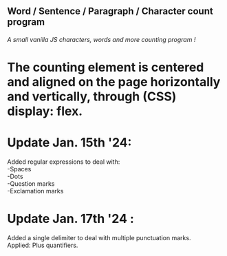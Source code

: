 <h2>Word / Sentence / Paragraph / Character count program</h2>

<h6>A small vanilla JS characters, words and more counting program !</h6>

# The counting element is centered and aligned on the page horizontally and vertically, through (CSS) display: flex.

# Update Jan. 15th '24:</br>
Added regular expressions to deal with:</br>
  -Spaces</br>
  -Dots</br>
  -Question marks</br>
  -Exclamation marks</br>

# Update Jan. 17th '24 :</br>
Added a single delimiter to deal with multiple punctuation marks.</br>
Applied: Plus quantifiers.</br>
